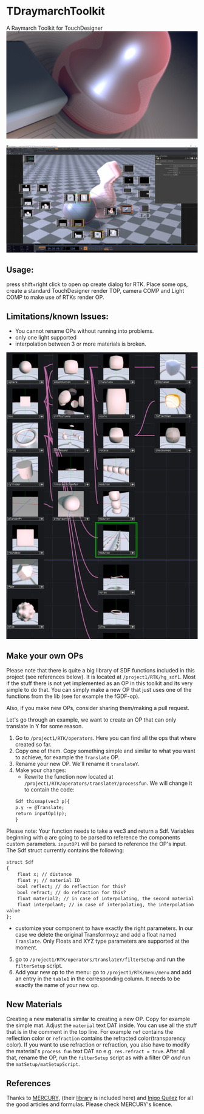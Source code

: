 # TDraymarchToolkit
A Raymarch Toolkit for TouchDesigner
![alt text](demo.PNG)

![alt text](rtkDemo.PNG)

## Usage:
press shift+right click to open op create dialog for RTK. Place some ops, create a standard TouchDesigner render TOP, camera COMP and Light COMP to make use of RTKs render OP.

## Limitations/known Issues:
- You cannot rename OPs without running into problems.
- only one light supported
- interpolation between 3 or more materials is broken.

![alt text](RTKops.PNG)

## Make your own OPs
Please note that there is quite a big library of SDF functions included in this project (see references below). It is located at ```/project1/RTK/hg_sdf1```. Most if the stuff there is not yet implemented as an OP in this toolkit and its very simple to do that. You can simply make a new OP that just uses one of the functions from the lib (see for example the fGDF-op).

Also, if you make new OPs, consider sharing them/making a pull request.

Let's go through an example, we want to create an OP that can only translate in Y for some reason.
1. Go to ```/project1/RTK/operators```. Here you can find all the ops that where created so far. 
2. Copy one of them. Copy something simple and similar to what you want to achieve, for example the ```Translate``` OP.
3. Rename your new OP. We'll rename it ```translateY```.
4. Make your changes:
	- Rewrite the function now located at ```/project1/RTK/operators/translateY/processfun```. We will change it to contain the code:
	``` 
	Sdf thismap(vec3 p){
	p.y -= @Translate;
	return inputOp1(p);
	}
	```

Please note: Your function needs to take a vec3 and return a Sdf. Variables beginning with ```@``` are going to be parsed to reference the components custom parameters. ```inputOP1``` will be parsed to reference the OP's input.
The Sdf struct currently contains the following:
```
struct Sdf
{
	float x; // distance
	float y; // material ID
	bool reflect; // do reflection for this?
	bool refract; // do refraction for this?
	float material2; // in case of interpolating, the second material
	float interpolant; // in case of interpolating, the interpolation value
};
```


- customize your component to have exactly the right parameters. In our case we delete the original Transformxyz and add a float named ```Translate```. Only Floats and XYZ type parameters are supported at the moment.

5. go to ```/project1/RTK/operators/translateY/filterSetup``` and run the ```filterSetup``` script. 
6. Add your new op to the menu: go to ```/project1/RTK/menu/menu``` and add an entry in the ```table1``` in the corresponding column. It needs to be exactly the name of your new op.

## New Materials
Creating a new material is similar to creating a new OP.
Copy for example the simple mat. Adjust the ```material``` text DAT inside. You can use all the stuff that is in the comment in the top line. For example ```ref``` contains the reflection color or ```refraction``` contains the refracted color(transparency color).
If you want to use refraction or refraction, you also have to modify the material's ```process fun``` text DAT so e.g. ```res.refract = true```.
After all that, rename the OP, run the ```filterSetup``` script as with a filter OP *and* run the ```matSetup/matSetupScript```.


## References
Thanks to [MERCURY](http://mercury.sexy), (their [library](http://mercury.sexy/hg_sdf) is included here) and [Inigo Quilez](https://www.iquilezles.org/index.html) for all the good articles and formulas. Please check MERCURY's licence.